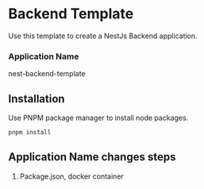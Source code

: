 # Backend Template

Use this template to create a NestJs Backend application.

### Application Name

nest-backend-template

## Installation

Use PNPM package manager to install node packages.

```bash
pnpm install
```

## Application Name changes steps

1. Package.json, docker container
